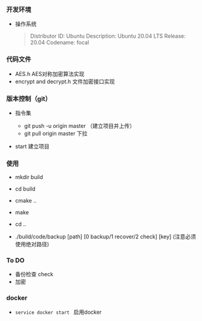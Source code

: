 ### 开发环境

* 操作系统

  > Distributor ID: Ubuntu
  > Description:    Ubuntu 20.04 LTS
  > Release:        20.04
  > Codename:       focal

### 代码文件

* AES.h  AES对称加密算法实现
* encrypt and decrypt.h  文件加密接口实现

### 版本控制（git）

* 指令集
  * git push -u origin master （建立项目并上传）
  * git pull origin master 下拉

* start  建立项目

### 使用
* mkdir build
* cd build
* cmake ..
* make

* cd ..
* ./build/code/backup [path] [0 backup/1 recover/2 check] [key]   (注意必须使用绝对路径)

### To DO
* 备份检查  check
* 加密


### docker

* `service docker start ` 启用docker